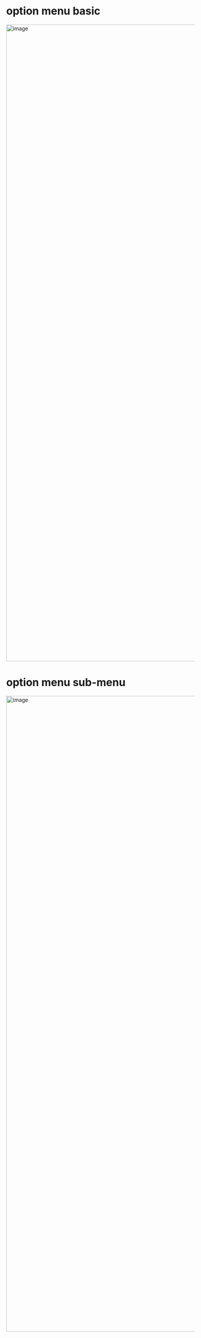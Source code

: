 # option menu basic
<img width="1696" alt="image" src="https://github.com/user-attachments/assets/84a57157-4a81-4aea-bfc9-d3496b16de6f">

# option menu sub-menu
<img width="1693" alt="image" src="https://github.com/user-attachments/assets/317eeb03-4eb1-459b-9cca-f518d34cb4e2">
